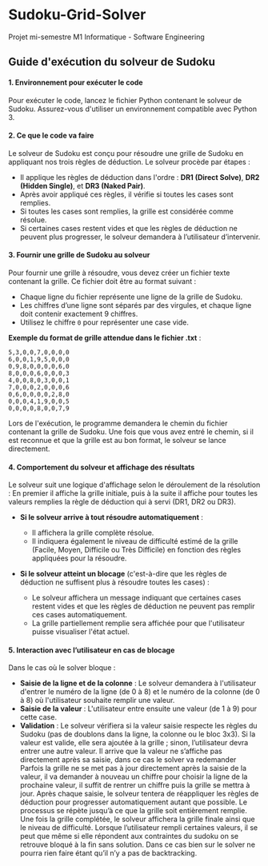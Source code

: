 # Sudoku-Grid-Solver
Projet mi-semestre M1 Informatique - Software Engineering



## Guide d'exécution du solveur de Sudoku

#### 1. Environnement pour exécuter le code
Pour exécuter le code, lancez le fichier Python contenant le solveur de Sudoku. Assurez-vous d'utiliser un environnement compatible avec Python 3.

#### 2. Ce que le code va faire
Le solveur de Sudoku est conçu pour résoudre une grille de Sudoku en appliquant nos trois règles de déduction. Le solveur procède par étapes :
- Il applique les règles de déduction dans l'ordre : **DR1 (Direct Solve)**, **DR2 (Hidden Single)**, et **DR3 (Naked Pair)**.
- Après avoir appliqué ces règles, il vérifie si toutes les cases sont remplies.
- Si toutes les cases sont remplies, la grille est considérée comme résolue.
- Si certaines cases restent vides et que les règles de déduction ne peuvent plus progresser, le solveur demandera à l’utilisateur d’intervenir.

#### 3. Fournir une grille de Sudoku au solveur
Pour fournir une grille à résoudre, vous devez créer un fichier texte contenant la grille. Ce fichier doit être au format suivant :
- Chaque ligne du fichier représente une ligne de la grille de Sudoku.
- Les chiffres d’une ligne sont séparés par des virgules, et chaque ligne doit contenir exactement 9 chiffres.
- Utilisez le chiffre `0` pour représenter une case vide.

**Exemple du format de grille attendue dans le fichier .txt** :
```
5,3,0,0,7,0,0,0,0
6,0,0,1,9,5,0,0,0
0,9,8,0,0,0,0,6,0
8,0,0,0,6,0,0,0,3
4,0,0,8,0,3,0,0,1
7,0,0,0,2,0,0,0,6
0,6,0,0,0,0,2,8,0
0,0,0,4,1,9,0,0,5
0,0,0,0,8,0,0,7,9
```

Lors de l'exécution, le programme demandera le chemin du fichier contenant la grille de Sudoku. Une fois que vous avez entré le chemin, si il est reconnue et que la grille est au bon format, le solveur se lance directement.

#### 4. Comportement du solveur et affichage des résultats
Le solveur suit une logique d'affichage selon le déroulement de la résolution :
En premier il affiche la grille initiale, puis à la suite il affiche pour toutes les valeurs remplies la règle de déduction qui à servi (DR1, DR2 ou DR3).
- **Si le solveur arrive à tout résoudre automatiquement** :
  - Il affichera la grille complète résolue.
  - Il indiquera également le niveau de difficulté estimé de la grille (Facile, Moyen, Difficile ou Très Difficile) en fonction des règles appliquées pour la résoudre.

- **Si le solveur atteint un blocage** (c'est-à-dire que les règles de déduction ne suffisent plus à résoudre toutes les cases) :
  - Le solveur affichera un message indiquant que certaines cases restent vides et que les règles de déduction ne peuvent pas remplir ces cases automatiquement.
  - La grille partiellement remplie sera affichée pour que l'utilisateur puisse visualiser l'état actuel.

#### 5. Interaction avec l’utilisateur en cas de blocage
Dans le cas où le solver bloque :

- **Saisie de la ligne et de la colonne** : Le solveur demandera à l'utilisateur d'entrer le numéro de la ligne (de 0 à 8) et le numéro de la colonne (de 0 à 8) où l'utilisateur souhaite remplir une valeur.
- **Saisie de la valeur** : L'utilisateur entre ensuite une valeur (de 1 à 9) pour cette case.
- **Validation** : Le solveur vérifiera si la valeur saisie respecte les règles du Sudoku (pas de doublons dans la ligne, la colonne ou le bloc 3x3). Si la valeur est valide, elle sera ajoutée à la grille ; sinon, l’utilisateur devra entrer une autre valeur. Il arrive que la valeur ne s’affiche pas directement après sa saisie, dans ce cas le solver va redemander 
Parfois la grille ne se met pas à jour directement après la saisie de la valeur, il va demander à nouveau un chiffre pour choisir la ligne de la prochaine valeur, il suffit de rentrer un chiffre puis la grille se mettra à jour. 
Après chaque saisie, le solveur tentera de réappliquer les règles de déduction pour progresser automatiquement autant que possible. Le processus se répète jusqu’à ce que la grille soit entièrement remplie.
Une fois la grille complétée, le solveur affichera la grille finale ainsi que le niveau de difficulté.
Lorsque l’utilisateur rempli certaines valeurs, il se peut que même si elle répondent aux contraintes du sudoku on se retrouve bloqué à la fin sans solution. Dans ce cas bien sur le solver ne pourra rien faire étant qu’il n’y a pas de backtracking.
